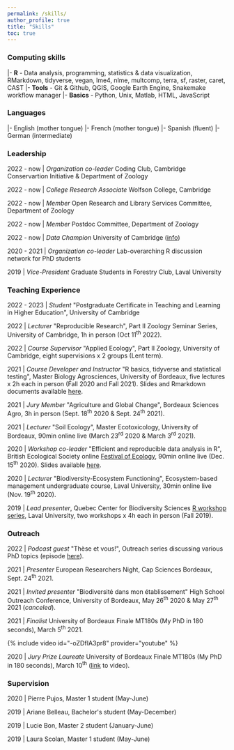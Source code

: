 ```yaml
---
permalink: /skills/
author_profile: true
title: "Skills"
toc: true
---
```


### <i class="fas fa-laptop-code"></i> Computing skills

|- **R** -  Data analysis, programming, statistics & data visualization, RMarkdown, tidyverse, vegan, lme4, nlme, multcomp, terra, sf, raster, caret, CAST
|- **Tools** - Git & Github, QGIS, Google Earth Engine, Snakemake workflow manager
|- **Basics** - Python, Unix, Matlab, HTML, JavaScript 

### <i class="fas fa-globe-europe"></i> Languages

|- English (mother tongue)
|- French (mother tongue)
|- Spanish (fluent)
|- German (intermediate)

### <i class="fas fa-users"></i> Leadership 

2022 - now | _Organization co-leader_ Coding Club, Cambridge Conservartion Initiative & Department of Zoology

2022 - now | _College Research Associate_ Wolfson College, Cambridge

2022 - now | _Member_ Open Research and Library Services Committee, Department of Zoology 

2022 - now | _Member_ Postdoc Committee, Department of Zoology 

2022 - now | _Data Champion_ University of Cambridge ([info](https://www.data.cam.ac.uk/intro-data-champions))

2020 - 2021 | _Organization co-leader_ Lab-overarching R discussion network for PhD students

2019 | _Vice-President_ Graduate Students in Forestry Club, Laval University


### <i class="fas fa-chalkboard-teacher"></i> Teaching Experience

2022 - 2023 | _Student_ "Postgraduate Certificate in Teaching and Learning in Higher Education", University of Cambridge

2022 | _Lecturer_ "Reproducible Research", Part II Zoology Seminar Series, University of Cambridge, 1h in person (Oct 11<sup>th</sup> 2022).

2022 | _Course Supervisor_ "Applied Ecology", Part II Zoology, University of Cambridge, eight supervisions x 2 groups (Lent term). 

2021 | _Course Developer and Instructor_ "R basics, tidyverse and statistical testing", Master Biology Agrosciences, University of Bordeaux, five lectures x 2h each in person (Fall 2020 and Fall 2021). Slides and Rmarkdown documents available [here](https://github.com/Tania-Maxwell/R-course-2021).

2021 | _Jury Member_ "Agriculture and Global Change", Bordeaux Sciences Agro, 3h in person (Sept. 18<sup>th</sup> 2020 & Sept. 24<sup>th</sup> 2021).

2021 | _Lecturer_ "Soil Ecology", Master Ecotoxicology, University of Bordeaux, 90min online live (March 23<sup>rd</sup> 2020 & March 3<sup>rd</sup> 2021).

2020 | _Workshop co-leader_ "Efficient and reproducible data analysis in R", British Ecological Society online [Festival of Ecology](https://www.britishecologicalsociety.org/events/festival-of-ecology/workshops/), 90min online live (Dec. 15<sup>th</sup> 2020). Slides available [here](https://github.com/Tania-Maxwell/BES2020_workshop_R).  

2020 | _Lecturer_ "Biodiversity-Ecosystem Functioning", Ecosystem-based management undergraduate course, Laval University, 30min online live (Nov. 19<sup>th</sup> 2020).

2019 | _Lead presenter_, Quebec Center for Biodiversity Sciences [R workshop series](https://wiki.qcbs.ca/r), Laval University, two workshops x 4h each in person (Fall 2019).


### <i class="fas fa-comments"></i> Outreach

2022 | _Podcast guest_ "Thèse et vous!", Outreach series discussing various PhD topics (episode [here](https://podcast.ausha.co/these-et-vous/episode-17-biogeochimie-des-foret-tania-maxwell)). 

2021 | _Presenter_ European Researchers Night, Cap Sciences Bordeaux, Sept. 24<sup>th</sup> 2021.

2021 | _Invited presenter_ "Biodiversité dans mon établissement" High School Outreach Conference, University of Bordeaux, May 26<sup>th</sup> 2020 & May 27<sup>th</sup> 2021 (_canceled_).

2021 | _Finalist_ University of Bordeaux Finale MT180s (My PhD in 180 seconds), March 5<sup>th</sup> 2021.

{% include video id="-oZDfIA3pr8" provider="youtube" %}

2020 | _Jury Prize Laureate_ University of Bordeaux Finale MT180s (My PhD in 180 seconds), March 10<sup>th</sup> ([link](https://www.youtube.com/watch?v=0rGPKait_-g) to video).


### <i class="fas fa-user-graduate"></i> Supervision

2020 | Pierre Pujos, Master 1 student (May-June)

2019 | Ariane Belleau, Bachelor's student (May-December)

2019 | Lucie Bon, Master 2 student (January-June)

2019 | Laura Scolan, Master 1 student (May-June)

